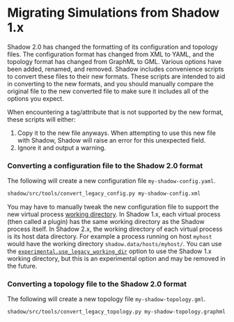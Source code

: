 # Migrating Simulations from Shadow 1.x

Shadow 2.0 has changed the formatting of its configuration and topology files.
The configuration format has changed from XML to YAML, and the topology format
has changed from GraphML to GML. Various options have been added, renamed, and
removed. Shadow includes convenience scripts to convert these files to their new
formats. These scripts are intended to aid in converting to the new formats, and
you should manually compare the original file to the new converted file to make
sure it includes all of the options you expect.

When encountering a tag/attribute that is not supported by the new format, these
scripts will either:

1. Copy it to the new file anyways. When attempting to use this new file with
   Shadow, Shadow will raise an error for this unexpected field.
2. Ignore it and output a warning.

### Converting a configuration file to the Shadow 2.0 format

The following will create a new configuration file `my-shadow-config.yaml`.

```bash
shadow/src/tools/convert_legacy_config.py my-shadow-config.xml
```

You may have to manually tweak the new configuration file to support the new
virtual process [working
directory](https://en.wikipedia.org/wiki/Working_directory). In Shadow 1.x, each
virtual process (then called a plugin) has the same working directory as the
Shadow process itself. In Shadow 2.x, the working directory of each virtual
process is its host data directory. For example a process running on host
`myhost` would have the working directory `shadow.data/hosts/myhost/`. You can
use the
[`experimental.use_legacy_working_dir`](shadow_config_spec.md#experimentaluse_legacy_working_dir)
option to use the Shadow 1.x working directory, but this is an experimental
option and may be removed in the future.

### Converting a topology file to the Shadow 2.0 format

The following will create a new topology file `my-shadow-topology.gml`.

```bash
shadow/src/tools/convert_legacy_topology.py my-shadow-topology.graphml.xml > my-shadow-topology.gml
```
